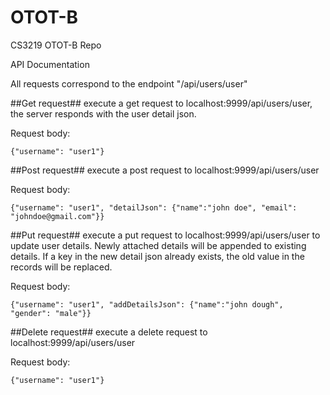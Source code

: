 # OTOT-B
CS3219 OTOT-B Repo

API Documentation

All requests correspond to the endpoint "/api/users/user"

##Get request##
execute a get request to localhost:9999/api/users/user, the server responds with the user detail json.

Request body:

    {"username": "user1"}

##Post request##
execute a post request to localhost:9999/api/users/user

Request body:

    {"username": "user1", "detailJson": {"name":"john doe", "email": "johndoe@gmail.com"}}

##Put request##
execute a put request to localhost:9999/api/users/user to update user details. Newly attached details will be appended to existing details. If a key in the new detail json already exists, the old value in the records will be replaced.

Request body:

    {"username": "user1", "addDetailsJson": {"name":"john dough", "gender": "male"}}

##Delete request##
execute a delete request to localhost:9999/api/users/user

Request body:

    {"username": "user1"}